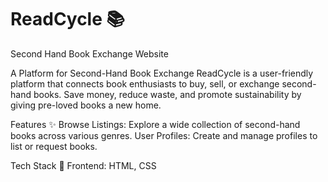 # ReadCycle 📚
Second Hand Book Exchange Website

A Platform for Second-Hand Book Exchange
ReadCycle is a user-friendly platform that connects book enthusiasts to buy, sell, or exchange second-hand books. Save money, reduce waste, and promote sustainability by giving pre-loved books a new home.

Features ✨
Browse Listings: Explore a wide collection of second-hand books across various genres.
User Profiles: Create and manage profiles to list or request books.

Tech Stack 🔧
Frontend: HTML, CSS
